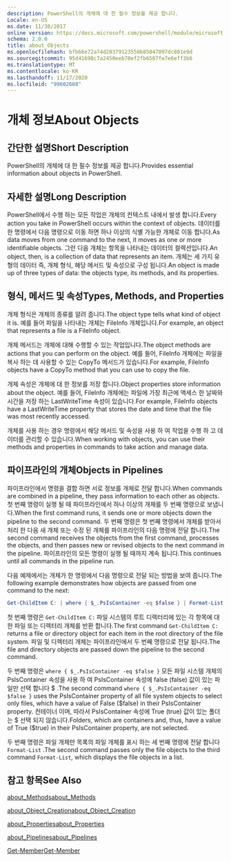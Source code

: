 ```yaml
---
description: PowerShell의 개체에 대 한 필수 정보를 제공 합니다.
Locale: en-US
ms.date: 11/30/2017
online version: https://docs.microsoft.com/powershell/module/microsoft.powershell.core/about/about_objects?view=powershell-7.2&WT.mc_id=ps-gethelp
schema: 2.0.0
title: about_Objects
ms.openlocfilehash: bfb66e72a74d20379123558b85047097dc801e9d
ms.sourcegitcommit: 95d41698c7a2450eeb70ef2fb6507fe7e6eff3b6
ms.translationtype: MT
ms.contentlocale: ko-KR
ms.lasthandoff: 11/17/2020
ms.locfileid: "99602688"
---
```

# <a name="about-objects"></a><span data-ttu-id="04158-103">개체 정보</span><span class="sxs-lookup"><span data-stu-id="04158-103">About Objects</span></span>

## <a name="short-description"></a><span data-ttu-id="04158-104">간단한 설명</span><span class="sxs-lookup"><span data-stu-id="04158-104">Short Description</span></span>
<span data-ttu-id="04158-105">PowerShell의 개체에 대 한 필수 정보를 제공 합니다.</span><span class="sxs-lookup"><span data-stu-id="04158-105">Provides essential information about objects in PowerShell.</span></span>

## <a name="long-description"></a><span data-ttu-id="04158-106">자세한 설명</span><span class="sxs-lookup"><span data-stu-id="04158-106">Long Description</span></span>

<span data-ttu-id="04158-107">PowerShell에서 수행 하는 모든 작업은 개체의 컨텍스트 내에서 발생 합니다.</span><span class="sxs-lookup"><span data-stu-id="04158-107">Every action you take in PowerShell occurs within the context of objects.</span></span> <span data-ttu-id="04158-108">데이터를 한 명령에서 다음 명령으로 이동 하면 하나 이상의 식별 가능한 개체로 이동 합니다.</span><span class="sxs-lookup"><span data-stu-id="04158-108">As data moves from one command to the next, it moves as one or more identifiable objects.</span></span> <span data-ttu-id="04158-109">그런 다음 개체는 항목을 나타내는 데이터의 컬렉션입니다.</span><span class="sxs-lookup"><span data-stu-id="04158-109">An object, then, is a collection of data that represents an item.</span></span> <span data-ttu-id="04158-110">개체는 세 가지 유형의 데이터 즉, 개체 형식, 해당 메서드 및 속성으로 구성 됩니다.</span><span class="sxs-lookup"><span data-stu-id="04158-110">An object is made up of three types of data: the objects type, its methods, and its properties.</span></span>

## <a name="types-methods-and-properties"></a><span data-ttu-id="04158-111">형식, 메서드 및 속성</span><span class="sxs-lookup"><span data-stu-id="04158-111">Types, Methods, and Properties</span></span>

<span data-ttu-id="04158-112">개체 형식은 개체의 종류를 알려 줍니다.</span><span class="sxs-lookup"><span data-stu-id="04158-112">The object type tells what kind of object it is.</span></span> <span data-ttu-id="04158-113">예를 들어 파일을 나타내는 개체는 FileInfo 개체입니다.</span><span class="sxs-lookup"><span data-stu-id="04158-113">For example, an object that represents a file is a FileInfo object.</span></span>

<span data-ttu-id="04158-114">개체 메서드는 개체에 대해 수행할 수 있는 작업입니다.</span><span class="sxs-lookup"><span data-stu-id="04158-114">The object methods are actions that you can perform on the object.</span></span>
<span data-ttu-id="04158-115">예를 들어, FileInfo 개체에는 파일을 복사 하는 데 사용할 수 있는 CopyTo 메서드가 있습니다.</span><span class="sxs-lookup"><span data-stu-id="04158-115">For example, FileInfo objects have a CopyTo method that you can use to copy the file.</span></span>

<span data-ttu-id="04158-116">개체 속성은 개체에 대 한 정보를 저장 합니다.</span><span class="sxs-lookup"><span data-stu-id="04158-116">Object properties store information about the object.</span></span> <span data-ttu-id="04158-117">예를 들어, FileInfo 개체에는 파일에 가장 최근에 액세스 한 날짜와 시간을 저장 하는 LastWriteTime 속성이 있습니다.</span><span class="sxs-lookup"><span data-stu-id="04158-117">For example, FileInfo objects have a LastWriteTime property that stores the date and time that the file was most recently accessed.</span></span>

<span data-ttu-id="04158-118">개체를 사용 하는 경우 명령에서 해당 메서드 및 속성을 사용 하 여 작업을 수행 하 고 데이터를 관리할 수 있습니다.</span><span class="sxs-lookup"><span data-stu-id="04158-118">When working with objects, you can use their methods and properties in commands to take action and manage data.</span></span>

## <a name="objects-in-pipelines"></a><span data-ttu-id="04158-119">파이프라인의 개체</span><span class="sxs-lookup"><span data-stu-id="04158-119">Objects in Pipelines</span></span>

<span data-ttu-id="04158-120">파이프라인에서 명령을 결합 하면 서로 정보를 개체로 전달 합니다.</span><span class="sxs-lookup"><span data-stu-id="04158-120">When commands are combined in a pipeline, they pass information to each other as objects.</span></span> <span data-ttu-id="04158-121">첫 번째 명령이 실행 될 때 파이프라인에서 하나 이상의 개체를 두 번째 명령으로 보냅니다.</span><span class="sxs-lookup"><span data-stu-id="04158-121">When the first command runs, it sends one or more objects down the pipeline to the second command.</span></span> <span data-ttu-id="04158-122">두 번째 명령은 첫 번째 명령에서 개체를 받아서 처리 한 다음 새 개체 또는 수정 된 개체를 파이프라인의 다음 명령에 전달 합니다.</span><span class="sxs-lookup"><span data-stu-id="04158-122">The second command receives the objects from the first command, processes the objects, and then passes new or revised objects to the next command in the pipeline.</span></span>
<span data-ttu-id="04158-123">파이프라인의 모든 명령이 실행 될 때까지 계속 됩니다.</span><span class="sxs-lookup"><span data-stu-id="04158-123">This continues until all commands in the pipeline run.</span></span>

<span data-ttu-id="04158-124">다음 예제에서는 개체가 한 명령에서 다음 명령으로 전달 되는 방법을 보여 줍니다.</span><span class="sxs-lookup"><span data-stu-id="04158-124">The following example demonstrates how objects are passed from one command to the next:</span></span>

```powershell
Get-ChildItem C: | where { $_.PsIsContainer -eq $false } | Format-List
```

<span data-ttu-id="04158-125">첫 번째 명령은 `Get-ChildItem C:` 파일 시스템의 루트 디렉터리에 있는 각 항목에 대 한 파일 또는 디렉터리 개체를 반환 합니다.</span><span class="sxs-lookup"><span data-stu-id="04158-125">The first command `Get-ChildItem C:` returns a file or directory object for each item in the root directory of the file system.</span></span> <span data-ttu-id="04158-126">파일 및 디렉터리 개체는 파이프라인에서 두 번째 명령으로 전달 됩니다.</span><span class="sxs-lookup"><span data-stu-id="04158-126">The file and directory objects are passed down the pipeline to the second command.</span></span>

<span data-ttu-id="04158-127">두 번째 명령은 `where { $_.PsIsContainer -eq $false }` 모든 파일 시스템 개체의 PsIsContainer 속성을 사용 하 여 PsIsContainer 속성에 false (false) 값이 있는 파일만 선택 합니다 \$ .</span><span class="sxs-lookup"><span data-stu-id="04158-127">The second command `where { $_.PsIsContainer -eq $false }` uses the PsIsContainer property of all file system objects to select only files, which have a value of False (\$false) in their PsIsContainer property.</span></span> <span data-ttu-id="04158-128">컨테이너 이며, 따라서 PsIsContainer 속성에 True (true) 값이 있는 폴더는 \$ 선택 되지 않습니다.</span><span class="sxs-lookup"><span data-stu-id="04158-128">Folders, which are containers and, thus, have a value of True (\$true) in their PsIsContainer property, are not selected.</span></span>

<span data-ttu-id="04158-129">두 번째 명령은 파일 개체만 목록의 파일 개체를 표시 하는 세 번째 명령에 전달 합니다 `Format-List` .</span><span class="sxs-lookup"><span data-stu-id="04158-129">The second command passes only the file objects to the third command `Format-List`, which displays the file objects in a list.</span></span>

## <a name="see-also"></a><span data-ttu-id="04158-130">참고 항목</span><span class="sxs-lookup"><span data-stu-id="04158-130">See Also</span></span>

[<span data-ttu-id="04158-131">about_Methods</span><span class="sxs-lookup"><span data-stu-id="04158-131">about_Methods</span></span>](about_Methods.md)

[<span data-ttu-id="04158-132">about_Object_Creation</span><span class="sxs-lookup"><span data-stu-id="04158-132">about_Object_Creation</span></span>](about_Object_Creation.md)

[<span data-ttu-id="04158-133">about_Properties</span><span class="sxs-lookup"><span data-stu-id="04158-133">about_Properties</span></span>](about_Properties.md)

[<span data-ttu-id="04158-134">about_Pipelines</span><span class="sxs-lookup"><span data-stu-id="04158-134">about_Pipelines</span></span>](about_Pipelines.md)

[<span data-ttu-id="04158-135">Get-Member</span><span class="sxs-lookup"><span data-stu-id="04158-135">Get-Member</span></span>](xref:Microsoft.PowerShell.Utility.Get-Member)

